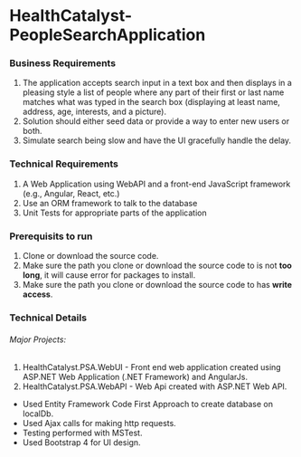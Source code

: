 # HealthCatalyst-PeopleSearchApplication

### Business Requirements 

1. The application accepts search input in a text box and then displays in a pleasing style a list of people where any part of their first or last name matches what was typed in the search box (displaying at least name, address, age, interests, and a picture).  
2. Solution should either seed data or provide a way to enter new users or both. 
3. Simulate search being slow and have the UI gracefully handle the delay.

### Technical Requirements 

1. A Web Application using WebAPI and a front-end JavaScript framework (e.g., Angular, React, etc.)  
2. Use an ORM framework to talk to the database 
3. Unit Tests for appropriate parts of the application 

### Prerequisits to run
1. Clone or download the source code.
2. Make sure the path you clone or download the source code to is not __too long__, it will cause error for packages to install.
3. Make sure the path you clone or download the source code to has __write access__. 


### Technical Details
###### Major Projects:
1. HealthCatalyst.PSA.WebUI - Front end web application created using ASP.NET Web Application (.NET Framework) and AngularJs.
2. HealthCatalyst.PSA.WebAPI - Web Api created with ASP.NET Web API.

* Used Entity Framework Code First Approach to create database on localDb.
* Used Ajax calls for making http requests.
* Testing performed with MSTest.
* Used Bootstrap 4 for UI design.
